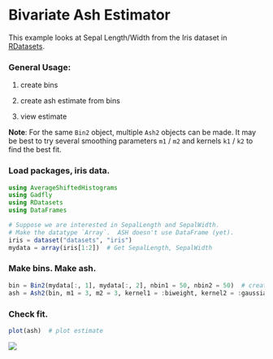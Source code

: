 
# Bivariate Ash Estimator

This example looks at Sepal Length/Width from the Iris dataset in
[RDatasets](https://github.com/johnmyleswhite/RDatasets.jl).

### General Usage:

1) create bins

2) create ash estimate from bins

3) view estimate

**Note**: For the same `Bin2` object, multiple `Ash2` objects can be made.  It may
be best to try several smoothing parameters `m1` / `m2` and kernels `k1` / `k2` to
find the best fit.


### Load packages, iris data.
````julia
using AverageShiftedHistograms
using Gadfly
using RDatasets
using DataFrames

# Suppose we are interested in SepalLength and SepalWidth.
# Make the datatype `Array`.  ASH doesn't use DataFrame (yet).
iris = dataset("datasets", "iris")
mydata = array(iris[1:2])  # Get SepalLength, SepalWidth
````







### Make bins.  Make ash.

````julia
bin = Bin2(mydata[:, 1], mydata[:, 2], nbin1 = 50, nbin2 = 50)  # create bins
ash = Ash2(bin, m1 = 3, m2 = 3, kernel1 = :biweight, kernel2 = :gaussian)
````







### Check fit.

````julia
plot(ash)  # plot estimate
````





![](https://raw.githubusercontent.com/joshday/AverageShiftedHistograms.jl/master/doc/examples/figures/ash2_ex.png)
